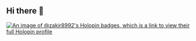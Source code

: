 ## Hi there 👋

[![An image of @zakir8992's Holopin badges, which is a link to view their full Holopin profile](https://holopin.me/zakir8992)](https://holopin.io/@zakir8992)
<!--
**zakir8992/zakir8992** is a ✨ _special_ ✨ repository because its `README.md` (this file) appears on your GitHub profile.

Here are some ideas to get you started:

- 🔭 I’m currently working on ...
- 🌱 I’m currently learning ...
- 👯 I’m looking to collaborate on ...
- 🤔 I’m looking for help with ...
- 💬 Ask me about ...
- 📫 How to reach me: ...
- 😄 Pronouns: ...
- ⚡ Fun fact: ...
-->
